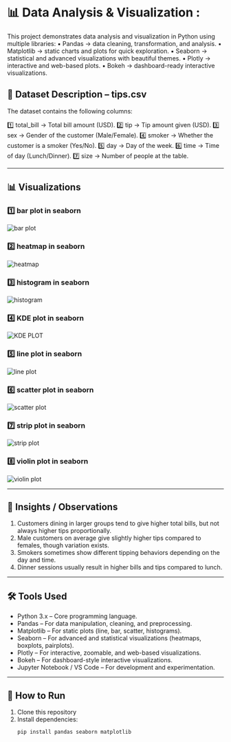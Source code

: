 # 📊 Data Analysis & Visualization : 

This project demonstrates data analysis and visualization in Python using multiple libraries:
▪️ Pandas → data cleaning, transformation, and analysis.
▪️ Matplotlib → static charts and plots for quick exploration.
▪️ Seaborn → statistical and advanced visualizations with beautiful themes.
▪️ Plotly → interactive and web-based plots.
▪️ Bokeh → dashboard-ready interactive visualizations.

## 📂 Dataset Description – tips.csv

The dataset contains the following columns:

1️⃣ total_bill → Total bill amount (USD).
2️⃣ tip → Tip amount given (USD).
3️⃣ sex → Gender of the customer (Male/Female).
4️⃣ smoker → Whether the customer is a smoker (Yes/No).
5️⃣ day → Day of the week.
6️⃣ time → Time of day (Lunch/Dinner).
7️⃣ size → Number of people at the table.

---

## 📊 Visualizations

### 1️⃣ bar plot in seaborn
![bar plot](graphs/barplot_seaborn.jpg)

### 2️⃣ heatmap in seaborn
![heatmap](graphs/heatmap_seaborn.jpg)

### 3️⃣ histogram in seaborn
![histogram](graphs/histogram_seaborn.jpg)

### 4️⃣ KDE plot in seaborn
![KDE PLOT](graphs/kde-plot_seaborn.jpg)

### 5️⃣ line plot in seaborn
![line plot](graphs/lineplot_seaborn.jpg)

### 6️⃣ scatter plot in seaborn
![scatter plot](graphs/scatter_seaborn.jpg)

### 7️⃣ strip plot in seaborn
![strip plot](graphs/stripplot_seaborn.jpg)

### 8️⃣ violin plot in seaborn
![violin plot](graphs/Violin%20Plot_seaborn.jpg)

---

## 📝 Insights / Observations

1. Customers dining in larger groups tend to give higher total bills, but not always higher tips proportionally.
2. Male customers on average give slightly higher tips compared to females, though variation exists.
3. Smokers sometimes show different tipping behaviors depending on the day and time.
4. Dinner sessions usually result in higher bills and tips compared to lunch.  

---

## 🛠️ Tools Used
- Python 3.x – Core programming language.
- Pandas – For data manipulation, cleaning, and preprocessing.
- Matplotlib – For static plots (line, bar, scatter, histograms).
- Seaborn – For advanced and statistical visualizations (heatmaps, boxplots, pairplots).
- Plotly – For interactive, zoomable, and web-based visualizations.
- Bokeh – For dashboard-style interactive visualizations.
- Jupyter Notebook / VS Code – For development and experimentation.

---

## 📌 How to Run
1. Clone this repository  
2. Install dependencies:
   ```bash
   pip install pandas seaborn matplotlib
